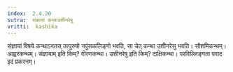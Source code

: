 ```yaml
---
index:  2.4.20
sutra:  संज्ञायां कन्ताउशीनरेषु
vritti:  kashika 
---
```


संज्ञायां विषये कन्थाऽनतस् तत्पुरुषो नपुंसकलिङ्गो भवति, सा चेत् कन्था उशीनरेसु भवति। सौशमिकन्थम्। आह्वरकन्थम्। संज्ञायाम् इति किम्? वीरणकन्था। उशीनरेषु इति किम्? दाक्षिकन्था। परविल्लिङ्गता पवाद इदं प्रकरनम्।

